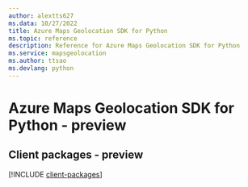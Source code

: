 ```yaml
---
author: alextts627
ms.data: 10/27/2022
title: Azure Maps Geolocation SDK for Python
ms.topic: reference
description: Reference for Azure Maps Geolocation SDK for Python
ms.service: mapsgeolocation
ms.author: ttsao
ms.devlang: python
---
```

# Azure Maps Geolocation SDK for Python - preview

## Client packages - preview
[!INCLUDE [client-packages](maps-geolocation-client-index.md)]